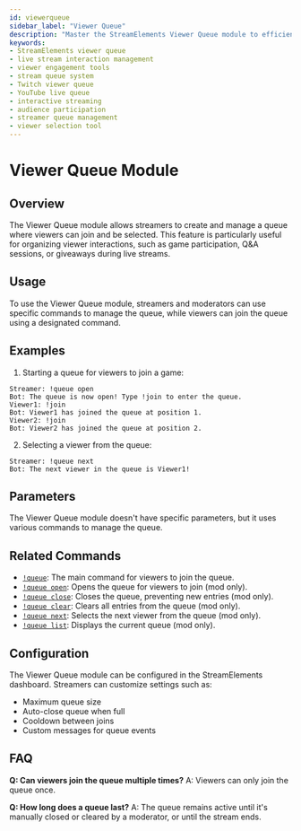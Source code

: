 ```yaml
---
id: viewerqueue
sidebar_label: "Viewer Queue"
description: "Master the StreamElements Viewer Queue module to efficiently manage viewer interactions, boost engagement, and streamline your live streams."
keywords:
- StreamElements viewer queue
- live stream interaction management
- viewer engagement tools
- stream queue system
- Twitch viewer queue
- YouTube live queue
- interactive streaming
- audience participation
- streamer queue management
- viewer selection tool
---
```


# Viewer Queue Module

## Overview

The Viewer Queue module allows streamers to create and manage a queue where viewers can join and be selected. This feature is particularly useful for organizing viewer interactions, such as game participation, Q&A sessions, or giveaways during live streams.

## Usage

To use the Viewer Queue module, streamers and moderators can use specific commands to manage the queue, while viewers can join the queue using a designated command.

## Examples

1. Starting a queue for viewers to join a game:

```
Streamer: !queue open
Bot: The queue is now open! Type !join to enter the queue.
Viewer1: !join
Bot: Viewer1 has joined the queue at position 1.
Viewer2: !join
Bot: Viewer2 has joined the queue at position 2.
```

2. Selecting a viewer from the queue:

```
Streamer: !queue next
Bot: The next viewer in the queue is Viewer1!
```

## Parameters

The Viewer Queue module doesn't have specific parameters, but it uses various commands to manage the queue.

## Related Commands

- [`!queue`](../commands/default/queue.md): The main command for viewers to join the queue.
- [`!queue open`](../commands/default/queue.md): Opens the queue for viewers to join (mod only).
- [`!queue close`](../commands/default/queue.md): Closes the queue, preventing new entries (mod only).
- [`!queue clear`](../commands/default/queue.md): Clears all entries from the queue (mod only).
- [`!queue next`](../commands/default/queue.md): Selects the next viewer from the queue (mod only).
- [`!queue list`](../commands/default/queue.md): Displays the current queue (mod only).

## Configuration

The Viewer Queue module can be configured in the StreamElements dashboard. Streamers can customize settings such as:

- Maximum queue size
- Auto-close queue when full
- Cooldown between joins
- Custom messages for queue events

## FAQ

**Q: Can viewers join the queue multiple times?**
A: Viewers can only join the queue once.

**Q: How long does a queue last?**
A: The queue remains active until it's manually closed or cleared by a moderator, or until the stream ends.

